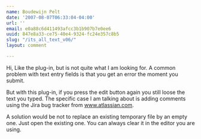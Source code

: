 ```yaml
---
name: Boudewijn Pelt
date: '2007-08-07T06:33:04-04:00'
url: ''
email: e0a88c6d411493afcc3b1b907b7e0ee6
uuid: 847e8a33-ce75-40e4-9324-fc24e357c8b5
slug: "/its_all_text_v06/"
layout: comment

---
```


Hi,
Like the plug-in, but is not quite what I am looking for.
A common problem with text entry fields is that you get an error the moment you submit.

But with this plug-in, if you press the edit button again you still loose the text you typed.
The specific case I am talking about is adding comments using the Jira bug tracker from www.atlassian.com.

A solution would be not to replace an existing temporary file by an empty one. Just open the existing one.
You can always clear it in the editor you are using.
